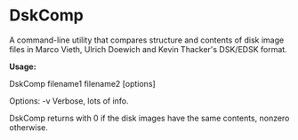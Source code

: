 # DskComp #
A command-line utility that compares structure and contents of disk image files in Marco Vieth, Ulrich Doewich and Kevin Thacker's DSK/EDSK format.

**Usage:**

DskComp filename1 filename2 [options]

Options: -v Verbose, lots of info.

DskComp returns with 0 if the disk images have the same contents, nonzero otherwise.
